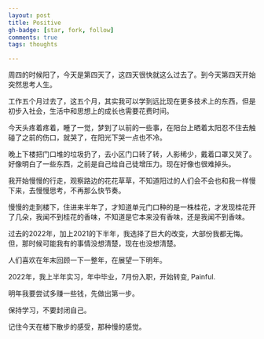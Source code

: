 ```yaml
---
layout: post
title: Positive
gh-badge: [star, fork, follow]
comments: true
tags: thoughts

---
```


周四的时候阳了，今天是第四天了，这四天很快就这么过去了。到今天第四天开始突然思考人生。

工作五个月过去了，这五个月，其实我可以学到远比现在更多技术上的东西，但是初步入社会，生活中和思想上的成长也需要花费时间。

今天头疼着疼着，睡了一觉，梦到了以前的一些事，在阳台上晒着太阳忍不住去触碰了之前的伤口，就哭了，在阳光下哭一点也不冷。

晚上下楼把门口堆的垃圾扔了，去小区门口转了转，人影稀少，戴着口罩又哭了。好像明白了一些东西，之前是自己给自己徒增压力。现在好像也很难掉头。

我开始慢慢的行走，观察路边的花花草草，不知道阳过的人们会不会也和我一样慢下来，去慢慢思考，不再那么快节奏。

慢慢的走到楼下，住进来半年了，才知道单元门口种的是一株桂花，才发现桂花开了几朵，我闻不到桂花的香味，不知道是它本来没有香味，还是我闻不到香味。



过去的2022年，加上2021的下半年，我选择了巨大的改变，大部份我都无悔。但，那时候可能我有的事情没想清楚，现在也没想清楚。

人们喜欢在年末回顾一下一整年，在展望一下明年。

2022年，我上半年实习，年中毕业，7月份入职，开始转变, Painful.

明年我要尝试多赚一些钱，先做出第一步。

保持学习，不要封闭自己。

记住今天在楼下散步的感受，那种慢的感觉。





